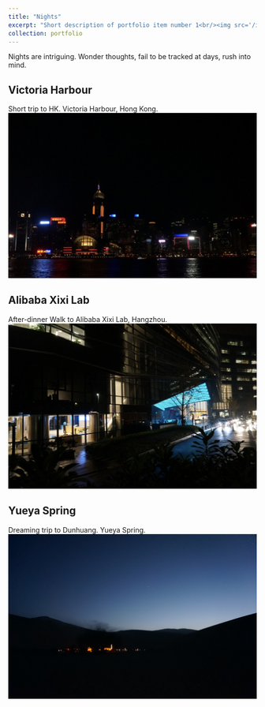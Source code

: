 ```yaml
---
title: "Nights"
excerpt: "Short description of portfolio item number 1<br/><img src='/images/hk.png'>"
collection: portfolio
---
```

Nights are intriguing. Wonder thoughts, fail to be tracked at days, rush into mind.<br>

## Victoria Harbour
Short trip to HK. Victoria Harbour, Hong Kong.<br>
<img src='/images/hk.jpg'>

## Alibaba Xixi Lab
After-dinner Walk to Alibaba Xixi Lab, Hangzhou.<br>
<img src='/images/alibaba.jpg'>

## Yueya Spring
Dreaming trip to Dunhuang. Yueya Spring.<br>
<img src='/images/dunhuang.jpg'>
